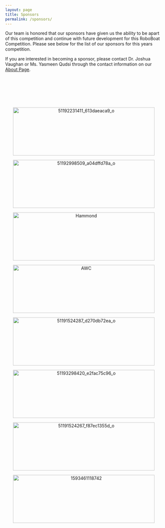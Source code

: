 ```yaml
---
layout: page
title: Sponsors
permalink: /sponsors/
---
```


Our team is honored that our sponsors have given us the ability to be apart of this competition and continue with future development for this RoboBoat Competition. Please see below for the list of our sponsors for this years competition.


If you are interested in becoming a sponsor, please contact Dr. Joshua Vaughan or Ms. Yasmeen Qudsi through the contact information on our [About Page](https://crawlab.github.io/RoboBoat-2021/about/). 

<br />
<br />
<br />
<br />
<br />
<center><p float="left">

<a data-flickr-embed="true" href="https://louisiana.edu/" title="ull-logo_0"><img src="https://live.staticflickr.com/65535/
51192412096_1fd4357059_o.png" width="454" height="154" alt="51192231411_613daeaca9_o"></a><script async src="//embedr.flickr.com/assets/
client-code.js" charset="utf-8"></script>

<a data-flickr-embed="true" href="https://userweb.ucs.louisiana.edu/~jev9637/" title="Screenshot_2021-05-20 C R A W LAB - Univ of Louisiana 
at Lafayette"><img src="https://live.staticflickr.com/65535/51192627433_001f175bfe_o.png" width="454" height="154" 
alt="51192998509_a04dffd78a_o"></a><script async src="//embedr.flickr.com/assets/client-code.js" charset="utf-8"></script>

<a data-flickr-embed="true" href="http://hammondmfg.com/" title="hammondmfg"><img src="https://live.staticflickr.com/65535/51193234209_4a381b66df_o.png" width="454" height="154" alt="Hammond"></a><script async src="//embedr.flickr.com/assets/client-code.js" charset="utf-8"></script>

<a data-flickr-embed="true" href="https://www.awc-inc.com/" title="logo_awc_cropped"><img src="https://live.staticflickr.com/65535/51192676338_466509c269_o.png" width="454" height="154" alt="AWC"></a><script async src="//embedr.flickr.com/assets/client-code.js" charset="utf-8"></script>

<a data-flickr-embed="true" href="https://azure.microsoft.com/en-us/" title="MS-Azure_logo_horiz_c-white_rgb"><img src="https://live.staticflickr.com/65535/51193479165_9185a1316d_o.png" width="454" height="154" alt="51191524287_d270db72ea_o"></a><script async src="//embedr.flickr.com/assets/client-code.js" charset="utf-8"></script>

<a data-flickr-embed="true" href="https://www.intel.com/content/www/us/en/homepage.html" title="intel"><img src="https://live.staticflickr.com/65535/51192626133_daf36f43c8_o.png" width="454" height="154" alt="51193298420_e2fac75c96_o"></a><script async src="//embedr.flickr.com/assets/client-code.js" charset="utf-8"></script>

<a data-flickr-embed="true" href="https://opencv.org/" title="cropped-OpenCV_logo_white_600x"><img src="https://live.staticflickr.com/65535/
51192412126_cc49910c3a_o.png" width="454" height="154" alt="51191524267_f87ec1355d_o"></a><script async src="//embedr.flickr.com/assets/
client-code.js" charset="utf-8"></script>

<a data-flickr-embed="true" href="https://www.chapmanconsulting.net/" title="1593461118742"><img src="https://live.staticflickr.com/65535/51198265411_0f5f5eb8a8_o.png" width="454" height="154" alt="1593461118742"></a><script async src="//embedr.flickr.com/assets/client-code.js" charset="utf-8"></script>

</p>
</center>